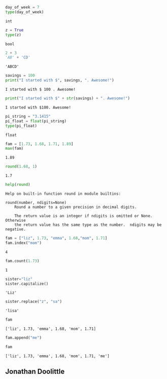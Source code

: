 ```python
day_of_week = 7
type(day_of_week)
```




    int




```python
z = True
type(z)
```




    bool




```python
2 + 3
'AB' + 'CD'
```




    'ABCD'




```python
savings = 100
print("I started with $", savings, ". Awesome!")
```

    I started with $ 100 . Awesome!
    


```python
print("I started with $" + str(savings) + ". Awesome!")
```

    I started with $100. Awesome!
    


```python
pi_string = "3.1415"
pi_float = float(pi_string)
type(pi_float)
```




    float




```python
fam = [1.73, 1.68, 1.71, 1.89]
max(fam)
```




    1.89




```python
round(1.68, 1)
```




    1.7




```python
help(round)
```

    Help on built-in function round in module builtins:
    
    round(number, ndigits=None)
        Round a number to a given precision in decimal digits.
        
        The return value is an integer if ndigits is omitted or None.  Otherwise
        the return value has the same type as the number.  ndigits may be negative.
    
    


```python
fam = ["liz", 1.73, "emma", 1.68,"mom", 1.71]
fam.index("mom")
```




    4




```python
fam.count(1.73)
```




    1




```python
sister="liz"
sister.capitalize()
```




    'Liz'




```python
sister.replace("z", "sa")
```




    'lisa'




```python
fam
```




    ['liz', 1.73, 'emma', 1.68, 'mom', 1.71]




```python
fam.append("me")
```


```python
fam
```




    ['liz', 1.73, 'emma', 1.68, 'mom', 1.71, 'me']



## Jonathan Doolittle


```python

```

